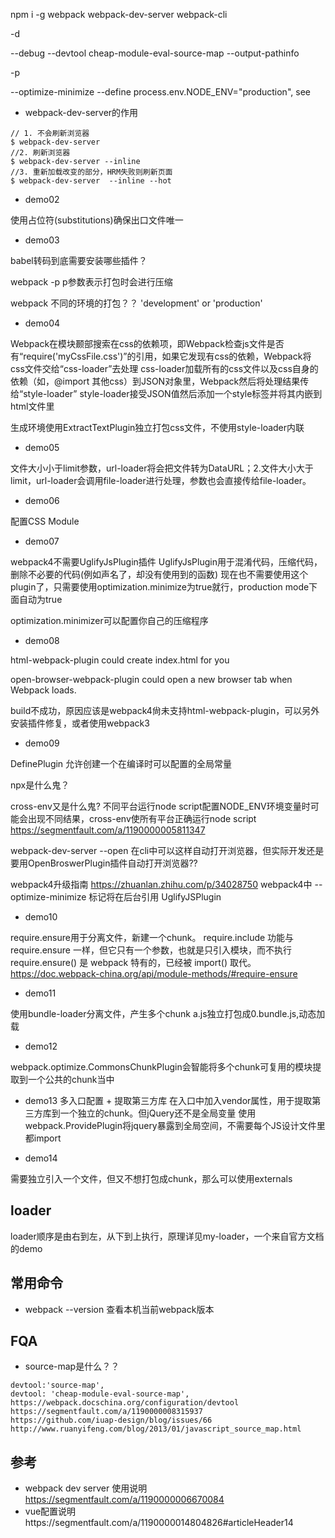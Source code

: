 npm i -g webpack webpack-dev-server webpack-cli

-d

--debug --devtool cheap-module-eval-source-map --output-pathinfo

-p

--optimize-minimize --define process.env.NODE_ENV="production", see 

- webpack-dev-server的作用

````shell
// 1. 不会刷新浏览器
$ webpack-dev-server
//2. 刷新浏览器
$ webpack-dev-server --inline
//3. 重新加载改变的部分，HRM失败则刷新页面
$ webpack-dev-server  --inline --hot
````

- demo02

使用占位符(substitutions)确保出口文件唯一

- demo03

babel转码到底需要安装哪些插件？

webpack -p p参数表示打包时会进行压缩

webpack 不同的环境的打包？？ 'development' or 'production'

- demo04

Webpack在模块颞部搜索在css的依赖项，即Webpack检查js文件是否有“require('myCssFile.css')”的引用，如果它发现有css的依赖，Webpack将css文件交给“css-loader”去处理
css-loader加载所有的css文件以及css自身的依赖（如，@import 其他css）到JSON对象里，Webpack然后将处理结果传给“style-loader”
style-loader接受JSON值然后添加一个style标签并将其内嵌到html文件里

生成环境使用ExtractTextPlugin独立打包css文件，不使用style-loader内联

- demo05

文件大小小于limit参数，url-loader将会把文件转为DataURL；2.文件大小大于limit，url-loader会调用file-loader进行处理，参数也会直接传给file-loader。

- demo06

配置CSS Module

- demo07

webpack4不需要UglifyJsPlugin插件
UglifyJsPlugin用于混淆代码，压缩代码，删除不必要的代码(例如声名了，却没有使用到的函数)
现在也不需要使用这个plugin了，只需要使用optimization.minimize为true就行，production mode下面自动为true

optimization.minimizer可以配置你自己的压缩程序

- demo08

html-webpack-plugin could create index.html for you

open-browser-webpack-plugin could open a new browser tab when Webpack loads.

build不成功，原因应该是webpack4尙未支持html-webpack-plugin，可以另外安装插件修复，或者使用webpack3

- demo09

DefinePlugin 允许创建一个在编译时可以配置的全局常量

npx是什么鬼？

cross-env又是什么鬼?
不同平台运行node script配置NODE_ENV环境变量时可能会出现不同结果，cross-env使所有平台正确运行node script
https://segmentfault.com/a/1190000005811347

webpack-dev-server --open 在cli中可以这样自动打开浏览器，但实际开发还是要用OpenBroswerPlugin插件自动打开浏览器??

webpack4升级指南
https://zhuanlan.zhihu.com/p/34028750
webpack4中 --optimize-minimize 标记将在后台引用 UglifyJSPlugin

- demo10

require.ensure用于分离文件，新建一个chunk。
require.include 功能与 require.ensure 一样，但它只有一个参数，也就是只引入模块，而不执行
require.ensure() 是 webpack 特有的，已经被 import() 取代。
https://doc.webpack-china.org/api/module-methods/#require-ensure

- demo11

使用bundle-loader分离文件，产生多个chunk
a.js独立打包成0.bundle.js,动态加载

- demo12

webpack.optimize.CommonsChunkPlugin会智能将多个chunk可复用的模块提取到一个公共的chunk当中

- demo13 多入口配置 + 提取第三方库
在入口中加入vendor属性，用于提取第三方库到一个独立的chunk。但jQuery还不是全局变量
使用webpack.ProvidePlugin将jquery暴露到全局空间，不需要每个JS设计文件里都import

- demo14

需要独立引入一个文件，但又不想打包成chunk，那么可以使用externals

## loader
loader顺序是由右到左，从下到上执行，原理详见my-loader，一个来自官方文档的demo

## 常用命令
- webpack --version 查看本机当前webpack版本

## FQA
- source-map是什么？？
````
devtool:'source-map',
devtool: 'cheap-module-eval-source-map',
https://webpack.docschina.org/configuration/devtool
https://segmentfault.com/a/1190000008315937
https://github.com/iuap-design/blog/issues/66
http://www.ruanyifeng.com/blog/2013/01/javascript_source_map.html
````

## 参考 
- webpack dev server 使用说明 https://segmentfault.com/a/1190000006670084
- vue配置说明https://segmentfault.com/a/1190000014804826#articleHeader14
